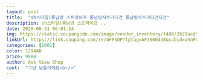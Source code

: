 ```yaml
---
layout: post 
title:  "sh스타일)롱남방 스트라이프 롱남방셔츠가디건 롱남방셔츠가디건디건" 
description: sh스타일)롱남방 스트라이프 ..
date: 2020-08-31 06:01:14 
img: https://static.coupangcdn.com/image/vendor_inventory/f486/2b29acd9eb58f3f431578eb3069cfa0b075400afdcbe865c5a75846ed70c.jpg 
linkUrl: https://link.coupang.com/re/AFFSDP?lptag=AF3600438&subid=ahnPublicAsk&pageKey=1831304362&itemId=3114909750&vendorItemId=71102644335&traceid=V0-113-700f01254ac712f1 
categories: [1001] 
color: 1294AB 
price: 9900 
author: Ask View Shop 
cont:  "그냥 보통이에요<br/>" 
---
```

